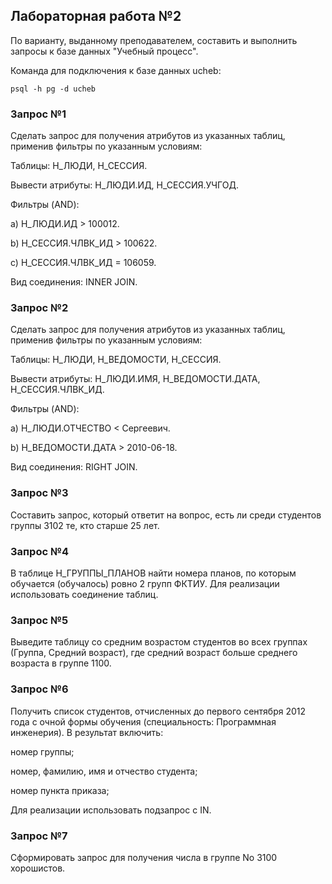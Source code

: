 ## Лабораторная работа №2

По варианту, выданному преподавателем, составить и выполнить запросы к базе данных "Учебный процесс".

Команда для подключения к базе данных ucheb:
```
psql -h pg -d ucheb
```

### Запрос №1
Сделать запрос для получения атрибутов из указанных таблиц, применив фильтры по указанным условиям:


Таблицы: Н_ЛЮДИ, Н_СЕССИЯ.


Вывести атрибуты: Н_ЛЮДИ.ИД, Н_СЕССИЯ.УЧГОД.


Фильтры (AND):


a) Н_ЛЮДИ.ИД > 100012.


b) Н_СЕССИЯ.ЧЛВК_ИД > 100622.


c) Н_СЕССИЯ.ЧЛВК_ИД = 106059.


Вид соединения: INNER JOIN.


### Запрос №2
Сделать запрос для получения атрибутов из указанных таблиц, применив фильтры по указанным условиям:


Таблицы: Н_ЛЮДИ, Н_ВЕДОМОСТИ, Н_СЕССИЯ.


Вывести атрибуты: Н_ЛЮДИ.ИМЯ, Н_ВЕДОМОСТИ.ДАТА, Н_СЕССИЯ.ЧЛВК_ИД.


Фильтры (AND):


a) Н_ЛЮДИ.ОТЧЕСТВО < Сергеевич.


b) Н_ВЕДОМОСТИ.ДАТА > 2010-06-18.


Вид соединения: RIGHT JOIN.


### Запрос №3
Составить запрос, который ответит на вопрос, есть ли среди студентов группы 3102 те, кто старше 25 лет.

### Запрос №4
В таблице Н_ГРУППЫ_ПЛАНОВ найти номера планов, по которым обучается (обучалось) ровно 2 групп ФКТИУ.
Для реализации использовать соединение таблиц.

### Запрос №5
Выведите таблицу со средним возрастом студентов во всех группах (Группа, Средний возраст), где средний возраст больше среднего возраста в группе 1100.

### Запрос №6
Получить список студентов, отчисленных до первого сентября 2012 года с очной формы обучения (специальность: Программная инженерия). В результат включить:


номер группы;


номер, фамилию, имя и отчество студента;


номер пункта приказа;


Для реализации использовать подзапрос с IN.

### Запрос №7
Сформировать запрос для получения числа в группе No 3100 хорошистов.
